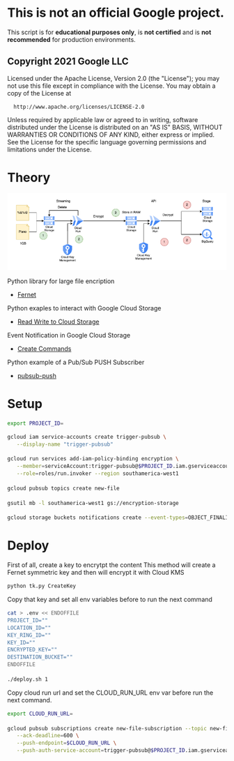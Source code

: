 # This is not an official Google project.

This script is for **educational purposes only**, is **not certified** and is **not recommended** for production environments.

## Copyright 2021 Google LLC

 Licensed under the Apache License, Version 2.0 (the "License");
 you may not use this file except in compliance with the License.
 You may obtain a copy of the License at

      http://www.apache.org/licenses/LICENSE-2.0

 Unless required by applicable law or agreed to in writing, software
 distributed under the License is distributed on an "AS IS" BASIS,
 WITHOUT WARRANTIES OR CONDITIONS OF ANY KIND, either express or implied.
 See the License for the specific language governing permissions and
 limitations under the License.
# Theory

![Diagram](./encryption_diagram.png)

Python library for large file encription
* [Fernet](https://cryptography.io/en/latest/fernet/)

Python exaples to interact with Google Cloud Storage
* [Read Write to Cloud Storage](https://cloud.google.com/appengine/docs/legacy/standard/python/googlecloudstorageclient/read-write-to-cloud-storage)

Event Notification in Google Cloud Storage
* [Create Commands](https://cloud.google.com/sdk/gcloud/reference/storage/buckets/notifications/create)

Python example of a Pub/Sub PUSH Subscriber 
* [pubsub-push](https://cloud.google.com/run/docs/triggering/pubsub-push)



# Setup

```sh
export PROJECT_ID= 
```

```sh
gcloud iam service-accounts create trigger-pubsub \
   --display-name "trigger-pubsub"

gcloud run services add-iam-policy-binding encryption \
   --member=serviceAccount:trigger-pubsub@$PROJECT_ID.iam.gserviceaccount.com \
   --role=roles/run.invoker --region southamerica-west1

gcloud pubsub topics create new-file

gsutil mb -l southamerica-west1 gs://encryption-storage

gcloud storage buckets notifications create --event-types=OBJECT_FINALIZE gs://encryption-storage --topic=new-file

```

# Deploy

First of all, create a key to encrytpt the content
This method will create a Fernet symmetric key and then will encrypt it with Cloud KMS

```sh
python tk.py CreateKey
```

Copy that key and set all env variables before to run the next command

```sh
cat > .env << ENDOFFILE
PROJECT_ID=""
LOCATION_ID=""
KEY_RING_ID=""
KEY_ID=""
ENCRYPTED_KEY=""
DESTINATION_BUCKET=""
ENDOFFILE

./deploy.sh 1
```

Copy cloud run url and set the CLOUD_RUN_URL env var before run the next command.

```sh
export CLOUD_RUN_URL=

gcloud pubsub subscriptions create new-file-subscription --topic new-file \
   --ack-deadline=600 \
   --push-endpoint=$CLOUD_RUN_URL \
   --push-auth-service-account=trigger-pubsub@$PROJECT_ID.iam.gserviceaccount.com
```

